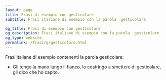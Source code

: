 ```yaml
---
layout: page
title: Frasi di esempio con gesticolare 
subtitle: Frasi italiane di esempio con la parola  gesticolare

og_title: Frasi di esempio con gesticolare 
og_description: Frasi italiane di esempio con la parola  gesticolare
og_type: website
permalink: /frasi/g/gesticolare.html
---
```


Frasi italiane di esempio contenenti la parola gesticolare:


- Gli tengo la mano lungo il fianco, lo costringo a smettere di gesticolare, gli dico che ho capito.
